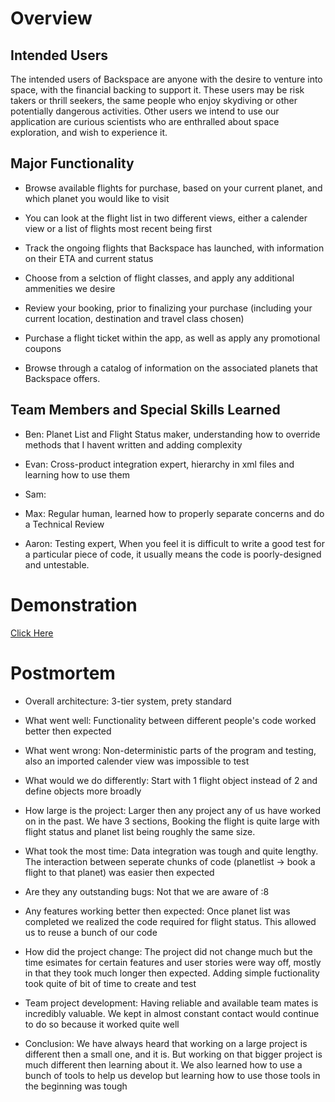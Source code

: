 # Overview

## Intended Users

The intended users of Backspace are anyone with the desire to venture into space, with the financial backing to support it. 
These users may be risk takers or thrill seekers, the same people who enjoy skydiving or other potentially dangerous activities. 
Other users we intend to use our application are curious scientists who are enthralled about space exploration, and wish to experience it.

## Major Functionality

* Browse available flights for purchase, based on your current planet, and which planet you would like to visit

* You can look at the flight list in two different views, either a calender view or a list of flights most recent being first

* Track the ongoing flights that Backspace has launched, with information on their ETA and current status

* Choose from a selction of flight classes, and apply any additional ammenities we desire

* Review your booking, prior to finalizing your purchase (including your current location, destination and travel class chosen)

* Purchase a flight ticket within the app, as well as apply any promotional coupons

* Browse through a catalog of information on the associated planets that Backspace offers.

## Team Members and Special Skills Learned

* Ben: Planet List and Flight Status maker, understanding how to override methods that I havent written and adding complexity

* Evan: Cross-product integration expert, hierarchy in xml files and learning how to use them

* Sam: 

* Max:  Regular human, learned how to properly separate concerns and do a Technical Review

* Aaron: Testing expert, When you feel it is difficult to write a good test for a particular piece of code, it usually means the code is poorly-designed and untestable.

# Demonstration

[Click Here](https://www.youtube.com/watch?time_continue=2&v=GzHzq5wqY1I)

# Postmortem

* Overall architecture: 3-tier system, prety standard

* What went well: Functionality between different people's code worked better then expected

* What went wrong: Non-deterministic parts of the program and testing, also an imported calender view was impossible to test

* What would we do differently: Start with 1 flight object instead of 2 and define objects more broadly

* How large is the project: Larger then any project any of us have worked on in the past.
We have 3 sections, Booking the flight is quite large with flight status and planet list being roughly the same size.

* What took the most time: Data integration was tough and quite lengthy.
The interaction between seperate chunks of code (planetlist -> book a flight to that planet) was easier then expected

* Are they any outstanding bugs: Not that we are aware of :8

* Any features working better then expected: Once planet list was completed we realized the code required for flight status. This allowed us to reuse a bunch of our code

* How did the project change: The project did not change much but the time esimates for certain features and user stories were way off, mostly in that they took much longer then expected. Adding simple fuctionality took quite of bit of time to create and test

* Team project development: Having reliable and available team mates is incredibly valuable. We kept in almost constant contact would continue to do so because it worked quite well

* Conclusion: We have always heard that working on a large project is different then a small one, and it is. But working on that bigger project is much different then learning about it. We also learned how to use a bunch of tools to help us develop but learning how to use those tools in the beginning was tough
